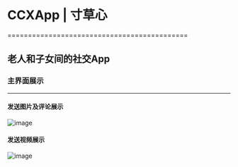 

# CCXApp | 寸草心
============================================

老人和子女间的社交App
--------------------------------------------

### 主界面展示
--------------------------------------------

#### 发送图片及评论展示

![image](https://github.com/JasperMao123/CCXApp/raw/dev/screenshot/main1.png)

#### 发送视频展示

![image](https://github.com/JasperMao123/CCXApp/raw/dev/screenshot/main2.png)
